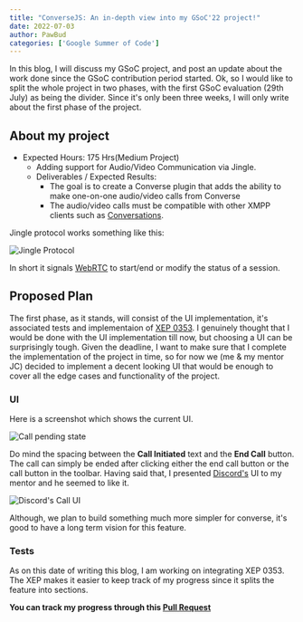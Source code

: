 ```yaml
---
title: "ConverseJS: An in-depth view into my GSoC'22 project!"
date: 2022-07-03
author: PawBud
categories: ['Google Summer of Code']
---
```


In this blog, I will discuss my GSoC project, and post an update about the work done since the GSoC contribution period started. Ok, so I would like to split the whole project in two phases, with the first GSoC evaluation (29th July) as being the divider. Since it's only been three weeks, I will only write about the first phase of the project.

## About my project

- Expected Hours: 175 Hrs(Medium Project)
  - Adding support for Audio/Video Communication via Jingle.
  - Deliverables / Expected Results:
    - The goal is to create a Converse plugin that adds the ability to make one-on-one audio/video calls from Converse
    - The audio/video calls must be compatible with other XMPP clients such as [Conversations](https://conversations.im/).

Jingle protocol works something like this:

![Jingle Protocol](/images/blog/GSoC_intro_images/Jingle-Protocol.png)

In short it signals [WebRTC](https://webrtc.org/) to start/end or modify the status of a session.

## Proposed Plan

The first phase, as it stands, will consist of the UI implementation, it's associated tests and implementaion of [XEP 0353](https://xmpp.org/extensions/xep-0353.html). I genuinely thought that I would be done with the UI implementation till now, but choosing a UI can be surprisingly tough. Given the deadline, I want to make sure that I complete the implementation of the project in time, so for now we (me & my mentor JC) decided to implement a decent looking UI that would be enough to cover all the edge cases and functionality of the project.

### UI

Here is a screenshot which shows the current UI.

![Call pending state](/images/blog/GSoC_intro_images/PendingState-Call.png)

Do mind the spacing between the **Call Initiated** text and the **End Call** button. The call can simply be ended after clicking either the end call button or the call button in the toolbar.
Having said that, I presented [Discord's](https://discord.com/) UI to my mentor and he seemed to like it.

![Discord's Call UI](/images/blog/GSoC_intro_images/Discord-Call-ui.png)

Although, we plan to build something much more simpler for converse, it's good to have a long term vision for this feature.

### Tests

As on this date of writing this blog, I am working on integrating XEP 0353. The XEP makes it easier to keep track of my progress since it splits the feature into sections.

**You can track my progress through this [Pull Request](https://github.com/conversejs/converse.js/pull/2956)**

